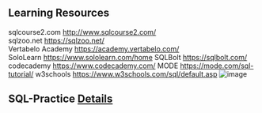 ## Learning Resources
sqlcourse2.com	http://www.sqlcourse2.com/ <br>
sqlzoo.net	https://sqlzoo.net/ <br>
Vertabelo Academy	https://academy.vertabelo.com/ <br>
SoloLearn	https://www.sololearn.com/home
SQLBolt	https://sqlbolt.com/
codecademy	https://www.codecademy.com/
MODE	https://mode.com/sql-tutorial/
w3schools	https://www.w3schools.com/sql/default.asp
![image](https://user-images.githubusercontent.com/55506640/127207854-57c58880-6971-42f9-8dec-b6e3b76b8902.png)

## SQL-Practice [Details](https://github.com/MengyaCao/SQL-Practice)
